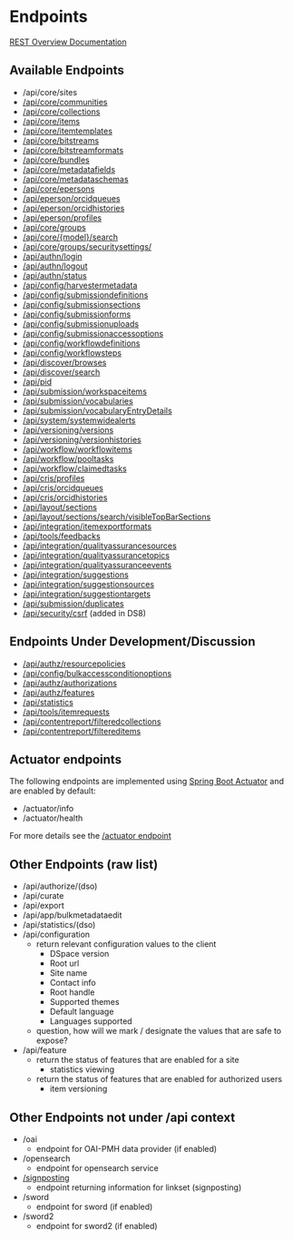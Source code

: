 # Endpoints
[REST Overview Documentation](README.md)

## Available Endpoints
* /api/core/sites
* [/api/core/communities](communities.md)
* [/api/core/collections](collections.md)
* [/api/core/items](items.md)
* [/api/core/itemtemplates](itemtemplates.md)
* [/api/core/bitstreams](bitstreams.md)
* [/api/core/bitstreamformats](bitstreamformats.md)
* [/api/core/bundles](bundles.md)
* [/api/core/metadatafields](metadatafields.md)
* [/api/core/metadataschemas](metadataschemas.md)
* [/api/core/epersons](epersons.md)
* [/api/eperson/orcidqueues](orcidqueues.md)
* [/api/eperson/orcidhistories](orcidhistories.md)
* [/api/eperson/profiles](profiles.md)
* [/api/core/groups](epersongroups.md)
* [/api/core/{model}/search](search-rels.md)
* [/api/core/groups/securitysettings/<entityType>](securitysettings-endpoint.md)
* [/api/authn/login](authentication.md#Login)
* [/api/authn/logout](authentication.md#Logout)
* [/api/authn/status](authentication.md#Status)
* [/api/config/harvestermetadata](harvestermetadata.md)
* [/api/config/submissiondefinitions](submissiondefinitions.md)
* [/api/config/submissionsections](submissionsections.md)
* [/api/config/submissionforms](submissionforms.md)
* [/api/config/submissionuploads](submissionuploads.md)
* [/api/config/submissionaccessoptions](submissionaccessoptions.md)
* [/api/config/workflowdefinitions](workflowdefinitions.md)
* [/api/config/workflowsteps](workflowsteps.md)
* [/api/discover/browses](browses.md)
* [/api/discover/search](search-endpoint.md)
* [/api/pid](identifiers.md)
* [/api/submission/workspaceitems](workspaceitems.md)
* [/api/submission/vocabularies](vocabularies.md)
* [/api/submission/vocabularyEntryDetails](vocabularyEntryDetails.md)
* [/api/system/systemwidealerts](systemwidealerts.md)
* [/api/versioning/versions](versions.md)
* [/api/versioning/versionhistories](versionhistories.md)
* [/api/workflow/workflowitems](workflowitems.md)
* [/api/workflow/pooltasks](pooltasks.md)
* [/api/workflow/claimedtasks](claimedtasks.md)
* [/api/cris/profiles](profiles.md)
* [/api/cris/orcidqueues](orcidqueues.md)
* [/api/cris/orcidhistories](orcidhistories.md)
* [/api/layout/sections](sections.md)
* [/api/layout/sections/search/visibleTopBarSections](sections.md)
* [/api/integration/itemexportformats](itemexportformats.md)
* [/api/tools/feedbacks](feedbacks.md)
* [/api/integration/qualityassurancesources](qualityassurancesources.md)
* [/api/integration/qualityassurancetopics](qualityassurancetopics.md)
* [/api/integration/qualityassuranceevents](qualityassuranceevents.md)
* [/api/integration/suggestions](suggestions.md)
* [/api/integration/suggestionsources](suggestionsources.md)
* [/api/integration/suggestiontargets](suggestiontargets.md)
* [/api/submission/duplicates](duplicates.md)
* [/api/security/csrf](csrf-tokens.md) (added in DS8)

## Endpoints Under Development/Discussion
* [/api/authz/resourcepolicies](resourcepolicies.md)
* [/api/config/bulkaccessconditionoptions](bulkaccessconditionoptions.md)
* [/api/authz/authorizations](authorizations.md)
* [/api/authz/features](features.md)
* [/api/statistics](statistics.md)
* [/api/tools/itemrequests](item-requests.md)
* [/api/contentreport/filteredcollections](contentreport-filteredcollections.md)
* [/api/contentreport/filtereditems](contentreport-filtereditems.md)

## Actuator endpoints
The following endpoints are implemented using [Spring Boot Actuator](https://docs.spring.io/spring-boot/docs/current/reference/html/actuator.html#actuator.enabling) and are enabled by default:
* /actuator/info 
* /actuator/health

For more details see the [/actuator endpoint](actuator.md)

## Other Endpoints (raw list)
* /api/authorize/(dso)
* /api/curate
* /api/export
* /api/app/bulkmetadataedit
* /api/statistics/(dso)
* /api/configuration
  * return relevant configuration values to the client
    * DSpace version
    * Root url
    * Site name
    * Contact info
    * Root handle
    * Supported themes
    * Default language
    * Languages supported
  * question, how will we mark / designate the values that are safe to expose?
* /api/feature
  * return the status of features that are enabled for a site
    * statistics viewing
  * return the status of features that are enabled for authorized users
    * item versioning

## Other Endpoints not under /api context

* /oai
  * endpoint for OAI-PMH data provider (if enabled)
* /opensearch
  * endpoint for opensearch service
* [/signposting](signposting.md)
  * endpoint returning information for linkset (signposting)
* /sword
  * endpoint for sword (if enabled)
* /sword2
  * endpoint for sword2 (if enabled)

